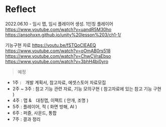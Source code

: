 # Reflect
 
2022.06.10 - 임시 맵, 임시 플레이어 생성.
1인칭 플레이어
https://www.youtube.com/watch?v=uandR5M30ho
https://ansohxxn.github.io/unity%20lesson%203/ch1-1/

기능구현 자료
https://youtu.be/fSTQoClEAEQ
https://www.youtube.com/watch?v=oOmAB0rs518
https://www.youtube.com/watch?v=ChwCVraEbso
https://www.youtube.com/watch?v=3bhH4bi0yro




> 예정
- 1주 :　개발 계획서, 참고자료, 에셋스토어 자료모집
- 2주 ~ 3주 : 참고 기능 관련 자료, 기능 모의구현
              ( 참고자료에 있는 참고 기능 구현 )
- 4주 : 맵 &　대칭맵, 이펙트 ( 안개, 조명 )
- 5주 : 플레이어, 적 ( 화면 방해, AI )
- 6주 : 퍼즐, 사운드, 통합
- 7주 : 결과 정리
